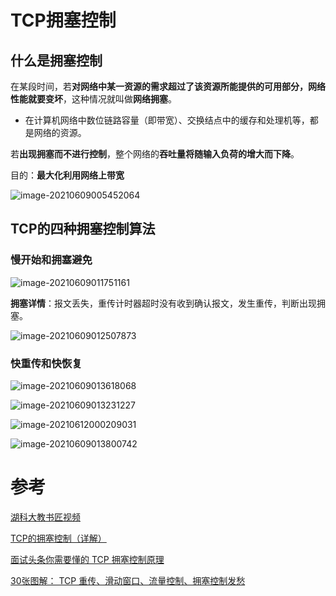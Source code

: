 # TCP拥塞控制

## 什么是拥塞控制

在某段时间，若**对网络中某一资源的需求超过了该资源所能提供的可用部分，网络性能就要变坏**，这种情况就叫做**网络拥塞**。

- 在计算机网络中数位链路容量（即带宽）、交换结点中的缓存和处理机等，都是网络的资源。

若**出现拥塞而不进行控制**，整个网络的**吞吐量将随输入负荷的增大而下降**。

目的：**最大化利用网络上带宽**

![image-20210609005452064](https://gitee.com/tostringcc/blog/raw/master/2021/image-20210609005452064.png)



## **TCP的四种拥塞控制算法**

### 慢开始和拥塞避免

![image-20210609011751161](https://gitee.com/tostringcc/blog/raw/master/2021/image-20210609011751161.png)

**拥塞详情**：报文丢失，重传计时器超时没有收到确认报文，发生重传，判断出现拥塞。

![image-20210609012507873](https://gitee.com/tostringcc/blog/raw/master/2021/image-20210609012507873.png)

### 快重传和快恢复

![image-20210609013618068](https://gitee.com/tostringcc/blog/raw/master/2021/image-20210609013618068.png)

![image-20210609013231227](https://gitee.com/tostringcc/blog/raw/master/2021/image-20210609013231227.png)

![image-20210612000209031](https://gitee.com/tostringcc/blog/raw/master/2021/image-20210612000209031.png)

![image-20210609013800742](https://gitee.com/tostringcc/blog/raw/master/2021/image-20210609013800742.png)

# 参考

[湖科大教书匠视频](https://www.bilibili.com/video/BV1L4411a7RN?from=search&seid=1936813177507217970)

[TCP的拥塞控制（详解）](https://blog.csdn.net/qq_41431406/article/details/97926927)

[面试头条你需要懂的 TCP 拥塞控制原理](https://zhuanlan.zhihu.com/p/76023663)

[30张图解： TCP 重传、滑动窗口、流量控制、拥塞控制发愁](https://zhuanlan.zhihu.com/p/133307545)